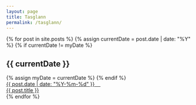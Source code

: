 ```yaml
---
layout: page
title: Tasglann
permalink: /tasglann/
---
```


<div class="list-group">

{% for post in site.posts %}
	{% assign currentDate = post.date | date: "%Y" %}
	{% if currentDate != myDate %}
		<h2 class="archive-page-date">{{ currentDate }}</h2>
		{% assign myDate = currentDate %}
	{% endif %}
	<a class="list-group-item list-group-item-action" href="{{ site.baseurl }}{{ post.url }}">
	<div class="col-3">
		<span>{{ post.date | date: "%Y-%m-%d" }}</span> &nbsp; &nbsp;
		</div>
		<div class="col-6">
		{{ post.title }}
		</div>
	</a>
{% endfor %}

</div>

